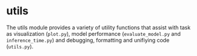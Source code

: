 
# utils 

The utils module provides a variety of utility functions that assist with task as visualization (`plot.py`), model
performance (`evaluate_model.py` and `inference_time.py`) and debugging, formatting and unifiying code (`utils.py`).
